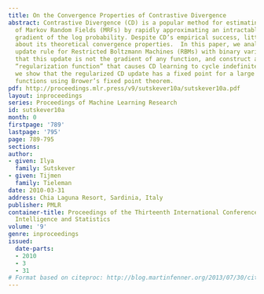 ```yaml
---
title: On the Convergence Properties of Contrastive Divergence
abstract: Contrastive Divergence (CD) is a popular method for estimating the parameters
  of Markov Random Fields (MRFs) by rapidly approximating an intractable term in the
  gradient of the log probability. Despite CD’s empirical success, little is known
  about its theoretical convergence properties.  In this paper, we analyze the CD-1
  update rule for Restricted Boltzmann Machines (RBMs) with binary variables. We show
  that this update is not the gradient of any function, and construct a counterintuitive
  “regularization function” that causes CD learning to cycle indefinitely.  Nonetheless,
  we show that the regularized CD update has a fixed point for a large class of regularization
  functions using Brower’s fixed point theorem.
pdf: http://proceedings.mlr.press/v9/sutskever10a/sutskever10a.pdf
layout: inproceedings
series: Proceedings of Machine Learning Research
id: sutskever10a
month: 0
firstpage: '789'
lastpage: '795'
page: 789-795
sections: 
author:
- given: Ilya
  family: Sutskever
- given: Tijmen
  family: Tieleman
date: 2010-03-31
address: Chia Laguna Resort, Sardinia, Italy
publisher: PMLR
container-title: Proceedings of the Thirteenth International Conference on Artificial
  Intelligence and Statistics
volume: '9'
genre: inproceedings
issued:
  date-parts:
  - 2010
  - 3
  - 31
# Format based on citeproc: http://blog.martinfenner.org/2013/07/30/citeproc-yaml-for-bibliographies/
---
```

